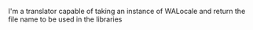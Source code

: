 I'm a translator capable of taking an instance of WALocale and return the file name to be used in the libraries